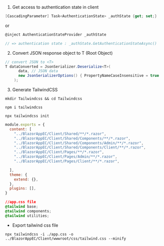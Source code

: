 1. Get access to authentication state in client

```csharp
[CascadingParameter] Task<AuthenticationState> _authState {get; set;}
```
or
```csharp
@inject AuthenticationStateProvider _authState

// => authentication state : _authState.GetAuthenticationStateAsync()
```

2. Convert JSON response object to T (Root Object)
```csharp
// convert JSON to <T>
T dataConverted = JsonSerializer.Deserialize<T>(
      data, // JSON data 
      new JsonSerializerOptions() { PropertyNameCaseInsensitive = true }
    );

```

3. Generate TailwindCSS

```
mkdir Tailwindcss && cd Tailwindcss
```

```
npm i tailwindcss

npx tailwindcss init
```

```js
module.exports = {
  content: [
    "../BlazorAppEC/Client/Shared/**/*.razor",
    "../BlazorAppEC/Client/Shared/Components/**/*.razor",
    "../BlazorAppEC/Client/Shared/Components/Admin/**/*.razor",
    "../BlazorAppEC/Client/Shared/Components/Client/**/*.razor",
    "../BlazorAppEC/Client/Pages/**/*.razor",
    "../BlazorAppEC/Client/Pages/Admin/**/*.razor",
    "../BlazorAppEC/Client/Pages/Client/**/*.razor",

  ],
  theme: {
    extend: {},
  },
  plugins: [],
}
```

```css
//app.css file
@tailwind base;
@tailwind components;
@tailwind utilities;
```

- Export tailwind css file
```
npx tailwindcss -i ./app.css -o ../BlazorAppEC/Client/wwwroot/css/tailwind.css --minify
```